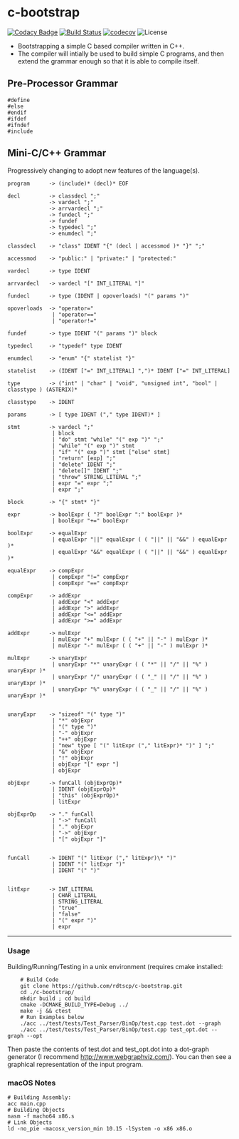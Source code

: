 # c-bootstrap

[![Codacy Badge](https://api.codacy.com/project/badge/Grade/c18ee2ef41274532a7baa1969fe843b7)](https://app.codacy.com/app/rdtscp/c-bootstrap?utm_source=github.com&utm_medium=referral&utm_content=rdtscp/c-bootstrap&utm_campaign=Badge_Grade_Dashboard)
[![Build Status](https://img.shields.io/endpoint.svg?url=https%3A%2F%2Factions-badge.atrox.dev%2Frdtscp%2Fc-bootstrap%2Fbadge&style=flat)](https://actions-badge.atrox.dev/rdtscp/c-bootstrap/goto)
[![codecov](https://codecov.io/gh/rdtscp/c-bootstrap/branch/master/graph/badge.svg)](https://codecov.io/gh/rdtscp/c-bootstrap)
![License](https://img.shields.io/badge/License-MIT-brightgreen.svg)

-   Bootstrapping a simple C based compiler written in C++.
-   The compiler will intially be used to build simple C programs, and then extend the grammar enough so that it is able to compile itself.

## Pre-Processor Grammar

    #define
    #else
    #endif
    #ifdef
    #ifndef
    #include

## Mini-C/C++ Grammar

Progressively changing to adopt new features of the language(s).

    program      -> (include)* (decl)* EOF

    decl         -> classdecl ";"
                 -> vardecl ";"
                 -> arrvardecl ";"
                 -> fundecl ";"
                 -> fundef
                 -> typedecl ";"
                 -> enumdecl ";"

    classdecl    -> "class" IDENT "{" (decl | accessmod )* "}" ";"

    accessmod    -> "public:" | "private:" | "protected:"

    vardecl      -> type IDENT

    arrvardecl   -> vardecl "[" INT_LITERAL "]"

    fundecl      -> type (IDENT | opoverloads) "(" params ")"

    opoverloads  -> "operator="
                  | "operator=="
                  | "operator!="

    fundef       -> type IDENT "(" params ")" block

    typedecl     -> "typedef" type IDENT

    enumdecl     -> "enum" "{" statelist "}"

    statelist    -> (IDENT ["=" INT_LITERAL] ",")* IDENT ["=" INT_LITERAL]

    type         -> ("int" | "char" | "void", "unsigned int", "bool" | classtype ) (ASTERIX)*

    classtype    -> IDENT

    params       -> [ type IDENT ("," type IDENT)* ]

    stmt         -> vardecl ";"
                  | block
                  | "do" stmt "while" "(" exp ")" ";"
                  | "while" "(" exp ")" stmt
                  | "if" "(" exp ")" stmt ["else" stmt]
                  | "return" [exp] ";"
                  | "delete" IDENT ";"
                  | "delete[]" IDENT ";"
                  | "throw" STRING_LITERAL ";"
                  | expr "=" expr ";"
                  | expr ";"

    block        -> "{" stmt* "}"

    expr         -> boolExpr ( "?" boolExpr ":" boolExpr )*
                  | boolExpr "+=" boolExpr

    boolExpr     -> equalExpr
                  | equalExpr "||" equalExpr ( ( "||" || "&&" ) equalExpr )*
                  | equalExpr "&&" equalExpr ( ( "||" || "&&" ) equalExpr )*

    equalExpr    -> compExpr
                  | compExpr "!=" compExpr
                  | compExpr "==" compExpr

    compExpr     -> addExpr
                  | addExpr "<" addExpr
                  | addExpr ">" addExpr
                  | addExpr "<=" addExpr
                  | addExpr ">=" addExpr

    addExpr      -> mulExpr
                  | mulExpr "+" mulExpr ( ( "+" || "-" ) mulExpr )*
                  | mulExpr "-" mulExpr ( ( "+" || "-" ) mulExpr )*

    mulExpr      -> unaryExpr
                  | unaryExpr "*" unaryExpr ( ( "*" || "/" || "%" ) unaryExpr )*
                  | unaryExpr "/" unaryExpr ( ( "_" || "/" || "%" ) unaryExpr )*
                  | unaryExpr "%" unaryExpr ( ( "_" || "/" || "%" ) unaryExpr )*


    unaryExpr    -> "sizeof" "(" type ")"
                  | "*" objExpr
                  | "(" type ")"
                  | "-" objExpr
                  | "++" objExpr
                  | "new" type [ "(" litExpr ("," litExpr)* ")" ] ";"
                  | "&" objExpr
                  | "!" objExpr
                  | objExpr "[" expr "]
                  | objExpr

    objExpr      -> funCall (objExprOp)*
                  | IDENT (objExprOp)*
                  | "this" (objExprOp)*
                  | litExpr
                
    objExprOp    -> "." funCall
                  | "->" funCall
                  | "." objExpr
                  | "->" objExpr
                  | "[" objExpr "]" 


    funCall      -> IDENT "(" litExpr ("," litExpr)\* ")"
                  | IDENT "(" litExpr ")"
                  | IDENT "(" ")"


    litExpr      -> INT_LITERAL
                  | CHAR_LITERAL
                  | STRING_LITERAL
                  | "true"
                  | "false"
                  | "(" expr ")"
                  | expr

* * *

### Usage

Building/Running/Testing in a unix environment (requires cmake installed:

        # Build Code
        git clone https://github.com/rdtscp/c-bootstrap.git
        cd ./c-bootstrap/
        mkdir build ; cd build
        cmake -DCMAKE_BUILD_TYPE=Debug ../
        make -j && ctest
        # Run Examples below
        ./acc ../test/tests/Test_Parser/BinOp/test.cpp test.dot --graph
        ./acc ../test/tests/Test_Parser/BinOp/test.cpp test_opt.dot --graph --opt

Then paste the contents of test.dot and test_opt.dot into a dot-graph generator (I recommend <http://www.webgraphviz.com/>).
You can then see a graphical representation of the input program.

### macOS Notes

    # Building Assembly:
    acc main.cpp
    # Building Objects
    nasm -f macho64 x86.s
    # Link Objects
    ld -no_pie -macosx_version_min 10.15 -lSystem -o x86 x86.o
